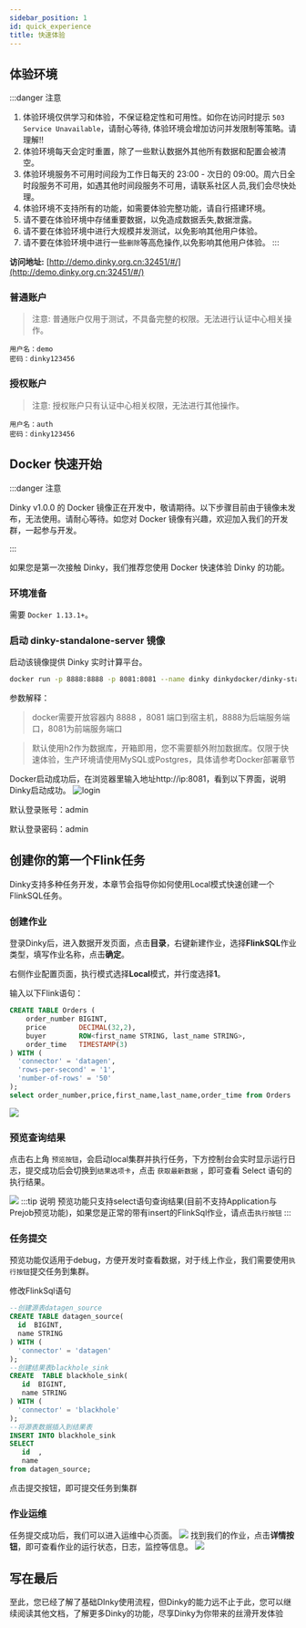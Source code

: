 ```yaml
---
sidebar_position: 1
id: quick_experience
title: 快速体验
---
```



## 体验环境

:::danger 注意
1. 体验环境仅供学习和体验，不保证稳定性和可用性。如你在访问时提示 `503 Service Unavailable`，请耐心等待, 体验环境会增加访问并发限制等策略。请理解!!
2. 体验环境每天会定时重置，除了一些默认数据外其他所有数据和配置会被清空。
3. 体验环境服务不可用时间段为工作日每天的 23:00 - 次日的 09:00。周六日全时段服务不可用，如遇其他时间段服务不可用，请联系社区人员,我们会尽快处理。
4. 体验环境不支持所有的功能，如需要体验完整功能，请自行搭建环境。
5. 请不要在体验环境中存储重要数据，以免造成数据丢失,数据泄露。
6. 请不要在体验环境中进行大规模并发测试，以免影响其他用户体验。
7. 请不要在体验环境中进行一些`删除`等高危操作,以免影响其他用户体验。
:::

**访问地址:** [http://demo.dinky.org.cn:32451/#/](http://demo.dinky.org.cn:32451/#/)

### 普通账户
> 注意: 普通账户仅用于测试，不具备完整的权限。无法进行认证中心相关操作。

```plaintext
用户名：demo
密码：dinky123456
```

### 授权账户
> 注意: 授权账户只有认证中心相关权限，无法进行其他操作。
    
```plaintext
用户名：auth
密码：dinky123456
```

## Docker 快速开始

:::danger 注意

Dinky v1.0.0 的 Docker 镜像正在开发中，敬请期待。以下步骤目前由于镜像未发布，无法使用。请耐心等待。如您对 Docker 镜像有兴趣，欢迎加入我们的开发群，一起参与开发。

:::

如果您是第一次接触 Dinky，我们推荐您使用 Docker 快速体验 Dinky 的功能。

### 环境准备

需要 `Docker 1.13.1+`。

### 启动 dinky-standalone-server 镜像

启动该镜像提供 Dinky 实时计算平台。

```sh
docker run -p 8888:8888 -p 8081:8081 --name dinky dinkydocker/dinky-standalone-server:1.0.0-flink16
```
参数解释：
> docker需要开放容器内 8888 ，8081 端口到宿主机，8888为后端服务端口，8081为前端服务端口

> 默认使用h2作为数据库，开箱即用，您不需要额外附加数据库。仅限于快速体验，生产环境请使用MySQL或Postgres，具体请参考Docker部署章节

Docker启动成功后，在浏览器里输入地址http://ip:8081，看到以下界面，说明Dinky启动成功。
![login](http://pic.dinky.org.cn/dinky/docs/zh-CN//fast-guide-login.png)

默认登录账号：admin

默认登录密码：admin

## 创建你的第一个Flink任务
Dinky支持多种任务开发，本章节会指导你如何使用Local模式快速创建一个FlinkSQL任务。
### 创建作业

登录Dinky后，进入数据开发页面，点击**目录**，右键新建作业，选择**FlinkSQL**作业类型，填写作业名称，点击**确定**。

右侧作业配置页面，执行模式选择**Local**模式，并行度选择**1**。

输入以下Flink语句：

```sql
CREATE TABLE Orders (
    order_number BIGINT,
    price        DECIMAL(32,2),
    buyer        ROW<first_name STRING, last_name STRING>,
    order_time   TIMESTAMP(3)
) WITH (
  'connector' = 'datagen',
  'rows-per-second' = '1',
  'number-of-rows' = '50'
);
select order_number,price,first_name,last_name,order_time from Orders 
```

![](http://pic.dinky.org.cn/dinky/docs/zh-CN//fast-guide-preview.png)

### 预览查询结果

点击右上角 `预览按钮`，会启动local集群并执行任务，下方控制台会实时显示运行日志，提交成功后会切换到`结果选项卡`，点击 `获取最新数据` ，即可查看 Select 语句的执行结果。

![](http://pic.dinky.org.cn/dinky/docs/zh-CN//fast-guide-preview-result.png)
:::tip 说明
预览功能只支持select语句查询结果(目前不支持Application与Prejob预览功能)，如果您是正常的带有insert的FlinkSql作业，请点击`执行按钮`
:::

### 任务提交
预览功能仅适用于debug，方便开发时查看数据，对于线上作业，我们需要使用`执行按钮`提交任务到集群。

修改FlinkSql语句
```sql
--创建源表datagen_source
CREATE TABLE datagen_source(
  id  BIGINT,
  name STRING
) WITH (
  'connector' = 'datagen'
);
--创建结果表blackhole_sink
CREATE  TABLE blackhole_sink(
   id  BIGINT,
   name STRING
) WITH (
  'connector' = 'blackhole'
);
--将源表数据插入到结果表
INSERT INTO blackhole_sink
SELECT
   id  ,
   name 
from datagen_source;
```
点击提交按钮，即可提交任务到集群
### 作业运维
任务提交成功后，我们可以进入运维中心页面。
![](http://pic.dinky.org.cn/dinky/docs/zh-CN//fast-guide-devops.png)
找到我们的作业，点击**详情按钮**，即可查看作业的运行状态，日志，监控等信息。
![](http://pic.dinky.org.cn/dinky/docs/zh-CN//fast-guide-job-detail.png)

## 写在最后
至此，您已经了解了基础DInky使用流程，但Dinky的能力远不止于此，您可以继续阅读其他文档，了解更多Dinky的功能，尽享Dinky为你带来的丝滑开发体验